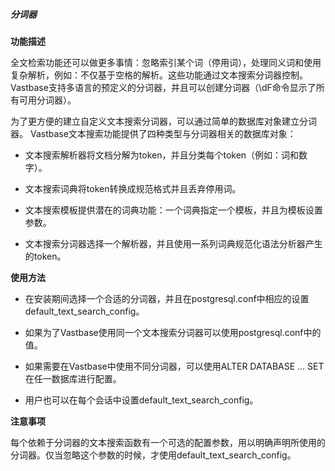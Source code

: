 ##### 分词器

**功能描述**

全文检索功能还可以做更多事情：忽略索引某个词（停用词），处理同义词和使用复杂解析，例如：不仅基于空格的解析。这些功能通过文本搜索分词器控制。Vastbase支持多语言的预定义的分词器，并且可以创建分词器（\dF命令显示了所有可用分词器）。

为了更方便的建立自定义文本搜索分词器，可以通过简单的数据库对象建立分词器。 Vastbase文本搜索功能提供了四种类型与分词器相关的数据库对象：

- 文本搜索解析器将文档分解为token，并且分类每个token（例如：词和数字）。

- 文本搜索词典将token转换成规范格式并且丢弃停用词。

- 文本搜索模板提供潜在的词典功能：一个词典指定一个模板，并且为模板设置参数。
- 文本搜索分词器选择一个解析器，并且使用一系列词典规范化语法分析器产生的token。

**使用方法**

- 在安装期间选择一个合适的分词器，并且在postgresql.conf中相应的设置default_text_search_config。

- 如果为了Vastbase使用同一个文本搜索分词器可以使用postgresql.conf中的值。

- 如果需要在Vastbase中使用不同分词器，可以使用ALTER DATABASE … SET在任一数据库进行配置。

- 用户也可以在每个会话中设置default_text_search_config。

**注意事项**

每个依赖于分词器的文本搜索函数有一个可选的配置参数，用以明确声明所使用的分词器。仅当忽略这个参数的时候，才使用default_text_search_config。